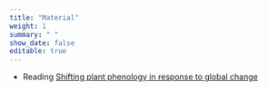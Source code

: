 ```yaml
---
title: "Material"
weight: 1
summary: " "
show_date: false
editable: true
---
```


*  Reading [Shifting plant phenology in response to global change](https://doi.org/10.1016/j.tree.2007.04.003)
